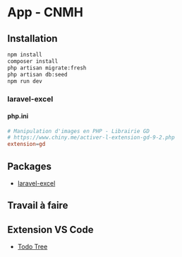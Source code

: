 # App - CNMH

<!-- TODO Présentation de CNMH -->

## Installation

<!-- TODO : Introduction -->

````bash
npm install
composer install
php artisan migrate:fresh
php artisan db:seed
npm run dev
````

### laravel-excel

#### php.ini

````conf
# Manipulation d'images en PHP - Librairie GD
# https://www.chiny.me/activer-l-extension-gd-9-2.php
extension=gd 
````



## Packages 
- [laravel-excel](https://laravel-excel.com/)



## Travail à faire


## Extension VS Code  

- [Todo Tree](https://marketplace.visualstudio.com/items?itemName=Gruntfuggly.todo-tree)